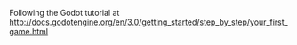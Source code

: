 Following the Godot tutorial at http://docs.godotengine.org/en/3.0/getting_started/step_by_step/your_first_game.html
